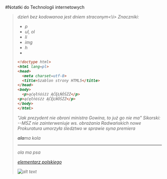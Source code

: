 #Notatki do Technologii internetowych
<blockquote><p><i> dzień bez kodowanoa jest dniem straconym<\i>
Znaczniki:

* p
* ul, ol
* li
* img
* h
* 
```html
<!doctype html>
<html lang=pl>
<head>
  <meta charset=utf-8>
  <title>Szablon strony HTML5</title>
</head>
<body>
  <p>ąćęłńóśźż ĄĆĘŁŃÓŚŹŻ</p>
<p>ąćęłńóśźż ĄĆĘŁŃÓŚŹŻ</p>
</body>
</html>
```
 "Jak prezydent nie obroni ministra Gowina, to już go nie ma"
Sikorski: <br>
--MSZ nie zainterweniuje ws. obrażania Radwańskich
nowe Prokuratura umorzyła śledztwo w sprawie syna premiera 


**ala**ma kola 


------------

_ola_ ma psa


[elementarz polskiego](http://www.gazeta.pl/0,0.html)

![alt text](http://czasy-prl.za.pl/images/photoalbum/elementarz_0.jpg)
